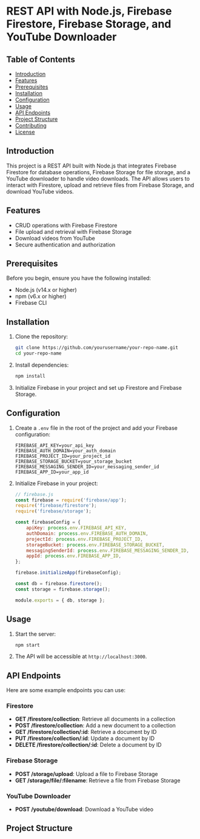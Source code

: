 # REST API with Node.js, Firebase Firestore, Firebase Storage, and YouTube Downloader

## Table of Contents
- [Introduction](#introduction)
- [Features](#features)
- [Prerequisites](#prerequisites)
- [Installation](#installation)
- [Configuration](#configuration)
- [Usage](#usage)
- [API Endpoints](#api-endpoints)
- [Project Structure](#project-structure)
- [Contributing](#contributing)
- [License](#license)

## Introduction
This project is a REST API built with Node.js that integrates Firebase Firestore for database operations, Firebase Storage for file storage, and a YouTube downloader to handle video downloads. The API allows users to interact with Firestore, upload and retrieve files from Firebase Storage, and download YouTube videos.

## Features
- CRUD operations with Firebase Firestore
- File upload and retrieval with Firebase Storage
- Download videos from YouTube
- Secure authentication and authorization

## Prerequisites
Before you begin, ensure you have the following installed:
- Node.js (v14.x or higher)
- npm (v6.x or higher)
- Firebase CLI

## Installation
1. Clone the repository:
    ```sh
    git clone https://github.com/yourusername/your-repo-name.git
    cd your-repo-name
    ```

2. Install dependencies:
    ```sh
    npm install
    ```

3. Initialize Firebase in your project and set up Firestore and Firebase Storage.

## Configuration
1. Create a `.env` file in the root of the project and add your Firebase configuration:
    ```env
    FIREBASE_API_KEY=your_api_key
    FIREBASE_AUTH_DOMAIN=your_auth_domain
    FIREBASE_PROJECT_ID=your_project_id
    FIREBASE_STORAGE_BUCKET=your_storage_bucket
    FIREBASE_MESSAGING_SENDER_ID=your_messaging_sender_id
    FIREBASE_APP_ID=your_app_id
    ```

2. Initialize Firebase in your project:
    ```js
    // firebase.js
    const firebase = require('firebase/app');
    require('firebase/firestore');
    require('firebase/storage');

    const firebaseConfig = {
        apiKey: process.env.FIREBASE_API_KEY,
        authDomain: process.env.FIREBASE_AUTH_DOMAIN,
        projectId: process.env.FIREBASE_PROJECT_ID,
        storageBucket: process.env.FIREBASE_STORAGE_BUCKET,
        messagingSenderId: process.env.FIREBASE_MESSAGING_SENDER_ID,
        appId: process.env.FIREBASE_APP_ID,
    };

    firebase.initializeApp(firebaseConfig);

    const db = firebase.firestore();
    const storage = firebase.storage();

    module.exports = { db, storage };
    ```

## Usage
1. Start the server:
    ```sh
    npm start
    ```

2. The API will be accessible at `http://localhost:3000`.

## API Endpoints
Here are some example endpoints you can use:

### Firestore
- **GET /firestore/collection**: Retrieve all documents in a collection
- **POST /firestore/collection**: Add a new document to a collection
- **GET /firestore/collection/:id**: Retrieve a document by ID
- **PUT /firestore/collection/:id**: Update a document by ID
- **DELETE /firestore/collection/:id**: Delete a document by ID

### Firebase Storage
- **POST /storage/upload**: Upload a file to Firebase Storage
- **GET /storage/file/:filename**: Retrieve a file from Firebase Storage

### YouTube Downloader
- **POST /youtube/download**: Download a YouTube video

## Project Structure
